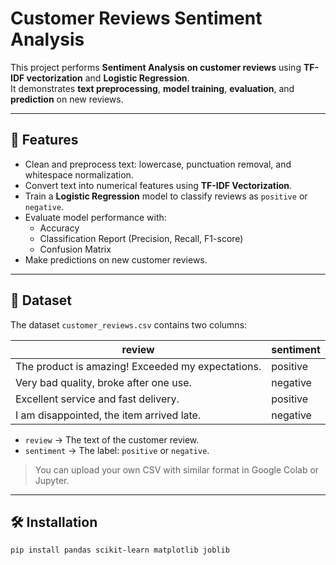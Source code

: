 # Customer Reviews Sentiment Analysis

This project performs **Sentiment Analysis on customer reviews** using **TF-IDF vectorization** and **Logistic Regression**.  
It demonstrates **text preprocessing**, **model training**, **evaluation**, and **prediction** on new reviews.

---

## 📌 Features

- Clean and preprocess text: lowercase, punctuation removal, and whitespace normalization.
- Convert text into numerical features using **TF-IDF Vectorization**.
- Train a **Logistic Regression** model to classify reviews as `positive` or `negative`.
- Evaluate model performance with:
  - Accuracy
  - Classification Report (Precision, Recall, F1-score)
  - Confusion Matrix
- Make predictions on new customer reviews.

---

## 📂 Dataset

The dataset `customer_reviews.csv` contains two columns:

| review | sentiment |
|--------|-----------|
| The product is amazing! Exceeded my expectations. | positive |
| Very bad quality, broke after one use. | negative |
| Excellent service and fast delivery. | positive |
| I am disappointed, the item arrived late. | negative |

- `review` → The text of the customer review.  
- `sentiment` → The label: `positive` or `negative`.  

> You can upload your own CSV with similar format in Google Colab or Jupyter.

---

## 🛠 Installation

```bash
pip install pandas scikit-learn matplotlib joblib
